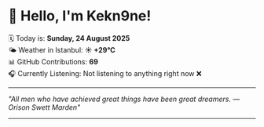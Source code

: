 # 👋 Hello, I'm Kekn9ne!

🗓️ Today is: **Sunday, 24 August 2025**  
🌤️ Weather in Istanbul: **☀️   +29°C**  
📊 GitHub Contributions: **69**  
🎧 Currently Listening: Not listening to anything right now ❌

---

_"All men who have achieved great things have been great dreamers.  — *Orison Swett Marden*"_

---
